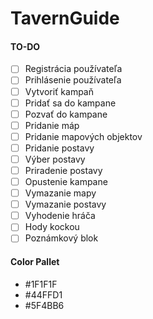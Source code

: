 # TavernGuide
#### TO-DO
- [ ] Registrácia používateľa
- [ ] Prihlásenie používateľa
- [ ] Vytvoriť kampaň
- [ ] Pridať sa do kampane
- [ ] Pozvať do kampane
- [ ] Pridanie máp
- [ ] Pridanie mapových objektov
- [ ] Pridanie postavy
- [ ] Výber postavy
- [ ] Priradenie postavy
- [ ] Opustenie kampane
- [ ] Vymazanie mapy
- [ ] Vymazanie postavy
- [ ] Vyhodenie hráča
- [ ] Hody kockou
- [ ] Poznámkový blok
  
#### Color Pallet
- #1F1F1F
- #44FFD1
- #5F4BB6